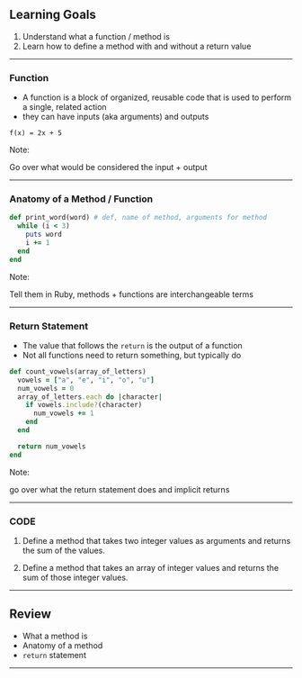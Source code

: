 ## Learning Goals

1. Understand what a function / method is
2. Learn how to define a method with and without a return value

---

### Function

+ A function is a block of organized, reusable code that is used to
perform a single, related action
+ they can have inputs (aka arguments) and outputs

```
f(x) = 2x + 5
```

Note:

Go over what would be considered the input + output

---

### Anatomy of a Method / Function

```ruby
def print_word(word) # def, name of method, arguments for method
  while (i < 3)
    puts word
    i += 1
  end
end
```

Note:

Tell them in Ruby, methods + functions are interchangeable terms

---

### Return Statement

+ The value that follows the `return` is the output of a function
+ Not all functions need to return something, but typically do

```ruby
def count_vowels(array_of_letters)
  vowels = ["a", "e", "i", "o", "u"]
  num_vowels = 0
  array_of_letters.each do |character|
    if vowels.include?(character)
      num_vowels += 1
    end
  end

  return num_vowels
end
```

Note:

go over what the return statement does and implicit returns

---

### CODE

1. Define a method that takes two integer values as arguments and returns
the sum of the values.

2. Define a method that takes an array of integer values and returns
the sum of those integer values.

---

## Review

+ What a method is
+ Anatomy of a method
+ `return` statement

---
